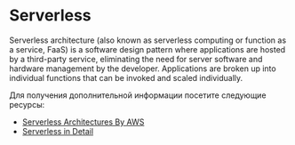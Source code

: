 # Serverless

Serverless architecture (also known as serverless computing or function as a service, FaaS) is a software design pattern where applications are hosted by a third-party service, eliminating the need for server software and hardware management by the developer. Applications are broken up into individual functions that can be invoked and scaled individually.

Для получения дополнительной информации посетите следующие ресурсы:

- [Serverless Architectures By AWS](https://aws.amazon.com/lambda/serverless-architectures-learn-more/)
- [Serverless in Detail](https://martinfowler.com/articles/serverless.html)
